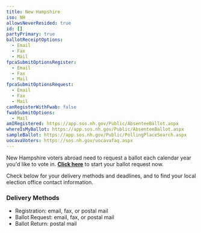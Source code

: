 ```yaml
---
title: New Hampshire
iso: NH
allowsNeverResided: true
id: []
partyPrimary: true
ballotReceiptOptions:
  - Email
  - Fax
  - Mail
fpcaSubmitOptionsRegister:
  - Email
  - Fax
  - Mail
fpcaSubmitOptionsRequest:
  - Email
  - Fax
  - Mail
canRegisterWithFwab: false
fwabSubmitOptions:
  - Mail
amIRegistered: https://app.sos.nh.gov/Public/AbsenteeBallot.aspx
whereIsMyBallot: https://app.sos.nh.gov/Public/AbsenteeBallot.aspx
sampleBallot: https://app.sos.nh.gov/Public/PollingPlaceSearch.aspx
uocavaVoters: https://sos.nh.gov/uocavafaq.aspx
---
```

New Hampshire voters abroad need to request a ballot each calendar year you'd like to vote in. [**Click here**](https://www.votefromabroad.org) to start your ballot request now.

Check below for your delivery methods and deadlines, and to find your local election office contact information.

### Delivery Methods

* Registration: email, fax, or postal mail
* Ballot Request: email, fax, or postal mail
* Ballot Return: postal mail
